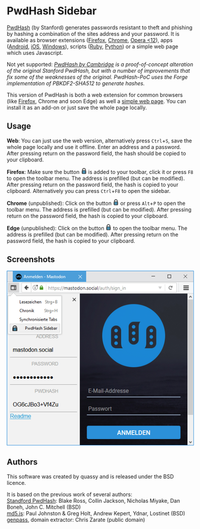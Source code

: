 # PwdHash Sidebar
[PwdHash](https://crypto.stanford.edu/PwdHash/) (by Stanford) generates passwords resistant to theft and phishing by hashing a combination of the sites address and your password.
It is available as browser extensions ([Firefox](https://addons.mozilla.org/en-US/firefox/addon/pwdhash/), [Chrome](https://chrome.google.com/extensions/detail/dnfmcfhnhnpoehjoommondmlmhdoonca), [Opera <12](https://www.coredump.gr/pwdhash-for-opera/)),
apps ([Android](https://play.google.com/store/apps/details?id=com.uploadedlobster.PwdHash&hl=de), [iOS](https://itunes.apple.com/us/app/keygrinder/id354763605), [Windows](https://github.com/mgutekunst/WP8-PwdHash)),
scripts ([Ruby](https://github.com/kizzx2/pwdhash.rb), [Python](https://pypi.python.org/pypi/pwdhash.py))
or a simple web page which uses Javascript.

Not yet supported:
_[PwdHash by Cambridge](https://www.cl.cam.ac.uk/~dl551/pwdhash/) is a proof-of-concept alteration of the original Stanford PwdHash, but with a number of improvements that fix some of the weaknesses of the original.
PwdHash-PoC uses the Forge implementation of PBKDF2-SHA512 to generate hashes._

This version of PwdHash is both a web extension for common browsers (like [Firefox](https://addons.mozilla.org/de/firefox/addon/pwdhash-sidebar/), Chrome and soon Edge) as well a [simple web page](https://quassy.github.io/pwdhash/).
You can install it as an add-on or just save the whole page locally.

## Usage

**Web**: 
You can just use the web version, alternatively press `Ctrl`+`S`, save the whole page locally and use it offline. 
Enter an address and a password. After pressing return on the password field, the hash should be copied to your clipboard.

**Firefox**: 
Make sure the button ![](icon_16.png) is added to your toolbar, click it or press `F8` to open the toolbar menu. 
The address is prefilled (but can be modified). 
After pressing return on the password field, the hash is copied to your clipboard. 
Alternatively you can press `Ctrl`+`F8` to open the sidebar.

**Chrome** (unpublished): 
Click on the button ![](icon_16.png) or press `Alt`+`P` to open the toolbar menu. 
The address is prefilled (but can be modified). 
After pressing return on the password field, the hash is copied to your clipboard.

**Edge** (unpublished): 
Click on the button ![](icon_16.png) to open the toolbar menu. 
The address is prefilled (but can be modified). 
After pressing return on the password field, the hash is copied to your clipboard.

## Screenshots

![Enter your password to generate a hash for the respective page by opening the sidebar by pressing Ctrl+F8](screenshots/firefox-sidebar.png)

## Authors
This software was created by quassy and is released under the BSD licence.

It is based on the previous work of several authors:  
[Standford PwdHash](https://crypto.stanford.edu/PwdHash/): Blake Ross, Collin Jackson, Nicholas Miyake, Dan Boneh, John C. Mitchell (BSD)  
[md5.js](http://pajhome.org.uk/crypt/md5): Paul Johnston & Greg Holt, Andrew Kepert, Ydnar, Lostinet (BSD)  
[genpass](http://genpass.supergenpass.com/), domain extractor: Chris Zarate (public domain)